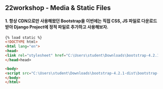 ## 22workshop - Media & Static Files



#### 1. 항상 CDN으로만 사용해왔던 Bootstrap을 이번에는 직접 CSS, JS 파일로 다운로드 받아 Django Project에 정적 파일로 추가하고 사용해보자.

```html
{% load static %}
<!DOCTYPE html>
<html lang="en">
<head>
<link rel="stylesheet" href="C:\Users\student\Downloads\bootstrap-4.2.1-dist\bootstrap-4.2.1-dist\css">
</head>head>

<body>
<script src="C:\Users\student\Downloads\bootstrap-4.2.1-dist\bootstrap-4.2.1-dist\js"></script>
</body>
</html>
```



